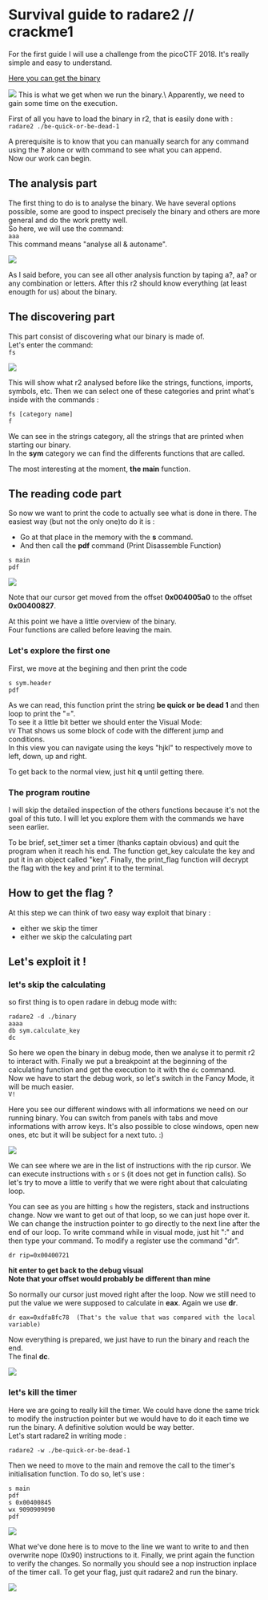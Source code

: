 # Survival guide to radare2 // crackme1

For the first guide I will use a challenge from the picoCTF 2018. 
It's really simple and easy to understand.

[Here you can get the binary](//github.com/ZigzagSecurity/survival-guide-radare2/raw/master/PART1/be-quick-or-be-dead-1)

![](https://github.com/ZigzagSecurity/survival-guide-radare2/blob/master/PART1/first_run.png)
This is what we get when we run the binary.\ 
Apparently, we need to gain some time on the execution.


First of all you have to load the binary in r2, that is easily done with :\
`radare2 ./be-quick-or-be-dead-1`

A prerequisite is to know that you can manually search for any command using the **?** alone or with command to see what you can append.\
Now our work can begin.

## The analysis part 
The first thing to do is to analyse the binary. We have several options possible, some are good to inspect precisely the binary and others are more general and do the work pretty well.\
So here, we will use the command:\
`aaa`\
This command means "analyse all & autoname". 

![](https://github.com/ZigzagSecurity/survival-guide-radare2/blob/master/PART1/aaa.png)

As I said before, you can see all other analysis function by taping a?, aa? or any combination or letters.
After this r2 should know everything (at least enougth for us) about the binary. 

## The discovering part
This part consist of discovering what our binary is made of.\
Let's enter the command:\
`fs`

![](https://github.com/ZigzagSecurity/survival-guide-radare2/blob/master/PART1/fs.png)

This will show what r2 analysed before like the strings, functions, imports, symbols, etc.
Then we can select one of these categories and print what's inside with the commands :
```
fs [category name]
f 
```

We can see in the strings category, all the strings that are printed when starting our binary.\
In the **sym** category we can find the differents functions that are called. 

The most interesting at the moment, **the main** function.

## The reading code part
So now we want to print the code to actually see what is done in there. The easiest way (but not the only one)to do it is :
- Go at that place in the memory with the **s** command.
- And then call the **pdf** command (Print Disassemble Function)

```
s main
pdf
```

![](https://github.com/ZigzagSecurity/survival-guide-radare2/blob/master/PART1/s_pdf.png)

Note that our cursor get moved from the offset **0x004005a0** to the offset **0x00400827**.

At this point we have a little overview of the binary.\
Four functions are called before leaving the main.

### Let's explore the first one
First, we move at the begining and then print the code
```
s sym.header
pdf 
```

As we can read, this function print the string **be quick or be dead 1** and then loop to print the "=".\
To see it a little bit better we should enter the Visual Mode:\
`VV`
That shows us some block of code with the different jump and conditions.\
In this view you can navigate using the keys "hjkl" to respectively move to left, down, up and right.

To get back to the normal view, just hit **q** until getting there.

### The program routine
I will skip the detailed inspection of the others functions because it's not the goal of this tuto. I will let you explore them with the commands we have seen earlier.

To be brief, set_timer set a timer (thanks captain obvious) and quit the program when it reach his end.
The function get_key calculate the key and put it in an object called "key".
Finally, the print_flag function will decrypt the flag with the key and print it to the terminal.

## How to get the flag ?
At this step we can think of two easy way exploit that binary :
- either we skip the timer
- either we skip the calculating part

## Let's exploit it !

### let's skip the calculating
so first thing is to open radare in debug mode with:
```
radare2 -d ./binary
aaaa
db sym.calculate_key
dc
```
So here we open the binary in debug mode, then we analyse it to permit r2 to interact with.
Finally we put a breakpoint at the beginning of the calculating function and get the execution to it with the `dc` command.\
Now we have to start the debug work, so let's switch in the Fancy Mode, it will be much easier.\
`V!`

Here you see our different windows with all informations we need on our running binary.
You can switch from panels with tabs and move informations with arrow keys. It's also possible to close windows, open new ones, etc but it will be subject for a next tuto. :)

![](https://github.com/ZigzagSecurity/survival-guide-radare2/blob/master/PART1/fancy_mode.png)

We can see where we are in the list of instructions with the rip cursor. We can execute instructions with `s` or `S` (it does not get in function calls). So let's try to move a little to verify that we were right about that calculating loop.

You can see as you are hitting `s` how the registers, stack and instructions change.
Now we want to get out of that loop, so we can just hope over it.
We can change the instruction pointer to go directly to the next line after the end of our loop. To write command while in visual mode, just hit ":" and then type your command.
To modify a register use the command "dr".
```
dr rip=0x00400721
```
**hit enter to get back to the debug visual**\
**Note that your offset would probably be different than mine**

So normally our cursor just moved right after the loop. Now we still need to put the value we were supposed to calculate in **eax**. Again we use **dr**.
```
dr eax=0xdfa8fc78  (That's the value that was compared with the local variable)
```
Now everything is prepared, we just have to run the binary and reach the end.\
The final **dc**.

![](https://github.com/ZigzagSecurity/survival-guide-radare2/blob/master/PART1/flag1.png)

### let's kill the timer
Here we are going to really kill the timer. We could have done the same trick to modify the instruction pointer but we would have to do it each time we run the binary. A definitive solution would be way better.\
Let's start radare2 in writing mode :
```
radare2 -w ./be-quick-or-be-dead-1
```
Then we need to move to the main and remove the call to the timer's initialisation function. To do so, let's use :
```
s main
pdf
s 0x00400845
wx 9090909090
pdf
```
![](https://github.com/ZigzagSecurity/survival-guide-radare2/blob/master/PART1/writing_nop.png)

What we've done here is to move to the line we want to write to and then overwrite nope (0x90) instructions to it. Finally, we print again the function to verify the changes.
So normally you should see a nop instruction inplace of the timer call.
To get your flag, just quit radare2 and run the binary.

![](https://github.com/ZigzagSecurity/survival-guide-radare2/blob/master/PART1/flag2.png)
